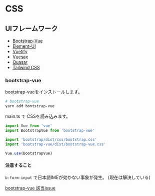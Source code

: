 # CSS

## UIフレームワーク

- [Bootstrap-Vue](https://bootstrap-vue.js.org/)
- [Element-UI](https://element.eleme.io/#/en-US)
- [Vuetify](https://vuetifyjs.com/ja/)
- [Vuesax](https://lusaxweb.github.io/vuesax/)
- [Quasar](https://quasar.dev/)
- [Tailwind CSS](https://tailwindcss.com/)

### bootstrap-vue

bootstrap-vueをインストールします。

```bash
# bootstrap-vue
yarn add bootstrap-vue
```

main.ts で CSSを読み込みます。

```ts
import Vue from 'vue'
import BootstrapVue from 'bootstrap-vue'

import 'bootstrap/dist/css/bootstrap.css'
import 'bootstrap-vue/dist/bootstrap-vue.css'

Vue.use(BootstrapVue)
```

#### 注意すること

`b-form-input` で日本語IMEが効かない事象が発生。 (現在は解決している)

[bootstrap-vue 該当issue](https://github.com/bootstrap-vue/bootstrap-vue/issues/2131)
